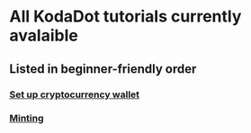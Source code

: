 # All KodaDot tutorials currently avalaible

## Listed in beginner-friendly order

### [Set up cryptocurrency wallet](tutorials/how_to_create_wallet.md)

### [Minting](/tutorials/how_to_mint.md)